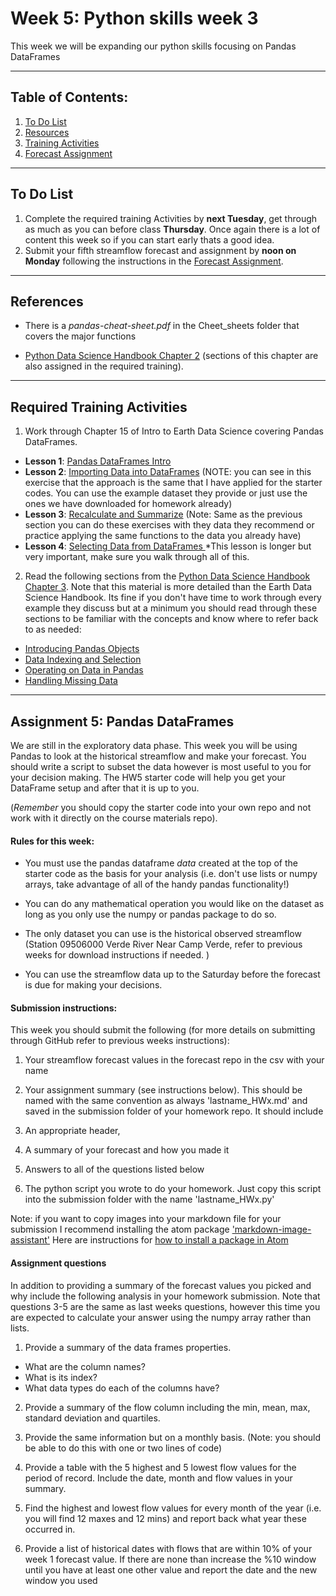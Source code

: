 # Week 5: Python skills week 3
This week we will be expanding our python skills focusing on Pandas DataFrames
____
## Table of Contents:
1. [ To Do List](#todo)
1. [ Resources](#resources)
1. [ Training Activities](#training)
1. [ Forecast Assignment](#assignment)

___
<a name="todo"></a>
## To Do List
1. Complete the required training Activities by **next Tuesday**, get through as much as you can before class **Thursday**. Once again there is a lot of content this week so if you can start early  thats a good idea.
2. Submit your fifth streamflow forecast and assignment by **noon on Monday** following the instructions in the [ Forecast Assignment](#assignment).

___
<a name="resources"></a>
## References
- There is a *pandas-cheat-sheet.pdf* in the Cheet_sheets folder  that covers the major functions

- [Python Data Science Handbook Chapter 2](https://jakevdp.github.io/PythonDataScienceHandbook/02.00-introduction-to-numpy.html) (sections of this chapter are also assigned in the required training).
___
<a name="training"></a>
## Required Training Activities
1. Work through Chapter 15 of Intro to Earth Data Science covering Pandas DataFrames.
  - **Lesson 1**: [Pandas DataFrames Intro](https://www.earthdatascience.org/courses/intro-to-earth-data-science/scientific-data-structures-python/pandas-dataframes/)
  - **Lesson 2**: [Importing Data into DataFrames](https://www.earthdatascience.org/courses/intro-to-earth-data-science/scientific-data-structures-python/pandas-dataframes/import-csv-files-pandas-dataframes/) (NOTE: you can see in this exercise that the approach is the same that I have applied for the starter codes. You can use the example dataset they provide or just use the ones we have downloaded for homework already)
  - **Lesson 3**: [Recalculate and Summarize](https://www.earthdatascience.org/courses/intro-to-earth-data-science/scientific-data-structures-python/pandas-dataframes/run-calculations-summary-statistics-pandas-dataframes/) (Note: Same as the previous section you can do these exercises with they data they recommend or practice applying the same functions to the data you already have)
  - **Lesson 4**: [Selecting Data from DataFrames ](https://www.earthdatascience.org/courses/intro-to-earth-data-science/scientific-data-structures-python/pandas-dataframes/indexing-filtering-data-pandas-dataframes/) *This lesson is longer but very  important, make sure you walk through all of this.

2. Read the following sections from the [Python Data Science Handbook Chapter 3](ttps://jakevdp.github.io/PythonDataScienceHandbook/index.html). Note that this material is more detailed than the Earth Data Science Handbook. Its fine if you don't have time to work through every example they discuss but at a minimum you should read through these sections to be familiar with the concepts and know where to refer back to as needed:
  - [Introducing Pandas Objects](https://jakevdp.github.io/PythonDataScienceHandbook/03.01-introducing-pandas-objects.html)
  - [Data Indexing and Selection](https://jakevdp.github.io/PythonDataScienceHandbook/03.02-data-indexing-and-selection.html)
  - [Operating on Data in Pandas](https://jakevdp.github.io/PythonDataScienceHandbook/03.03-operations-in-pandas.html)
  - [Handling Missing Data](https://jakevdp.github.io/PythonDataScienceHandbook/03.04-missing-values.html)

___
<a name="assignment"></a>
## Assignment 5: Pandas DataFrames
We are still in the exploratory data phase. This week you will be using Pandas to look  at the historical streamflow and make your forecast. You should write a script to subset the data however is most useful to you for your decision making. The HW5 starter code will help you get your DataFrame setup and after that it is up to you.

(*Remember* you should copy the starter code into your own repo and not work with it directly on the course materials repo).

#### Rules for this week:
- You must use the pandas dataframe *data* created at the top of the starter code as the basis for your analysis (i.e. don't use lists or numpy arrays, take advantage of all of the handy pandas functionality!)

- You can do any mathematical operation you would like on the dataset as long as you only use the numpy or pandas package to do so.  

- The only dataset you can use is the historical observed streamflow (Station 09506000 Verde River Near Camp Verde, refer to previous weeks for download instructions if needed. )

- You can use the streamflow data up to the Saturday before the forecast is due for making your decisions.

#### Submission instructions:
This week you should submit the following (for more details on submitting through GitHub refer to previous weeks instructions):

1. Your streamflow forecast values in the forecast repo in the csv with your name

2. Your assignment summary (see instructions below). This should be named with the same convention  as always 'lastname_HWx.md' and saved in the submission folder of your homework repo.  It should include
  1. An appropriate header,
  2. A summary of your forecast and how you made it
  3. Answers to all of the questions listed below

3. The python script you wrote to do your homework.  Just copy this script into the submission folder with the name 'lastname_HWx.py'

Note: if you want to copy images into your markdown file for your submission I recommend installing the atom package ['markdown-image-assistant'](https://atom.io/packages/markdown-image-assistant#:~:text=atom%2Dmarkdown%2Dimage%2Dassistant,useful%20for%20notetaking%20in%20Atom.) Here are instructions for  [how to install a package in Atom](https://flight-manual.atom.io/using-atom/sections/atom-packages/)

#### Assignment questions
In addition to providing a summary of the forecast values you picked and why include the following analysis in your homework submission. Note that questions 3-5 are the same as last weeks questions, however this time you are expected to calculate your answer using the numpy array rather than lists.

1. Provide a summary of the data frames properties.
  - What are the column names?
  - What is its index?
  - What data types do each of the columns have?

2. Provide a summary of the flow column including the min, mean, max, standard deviation and quartiles.

3. Provide the same information but on a monthly basis. (Note: you should be able to do this with one or two lines of code)

4. Provide a table with the 5 highest and 5 lowest flow
values for  the period of record. Include the date, month and flow values in your summary.

5.  Find the highest and lowest flow  values for every month of the year (i.e. you will find 12 maxes and 12 mins) and report back what year these occurred in.

6. Provide a list of historical dates with flows that are within 10% of your week 1 forecast value. If there are none than increase the %10 window until you have at least one other  value and report the date and the new window you used
